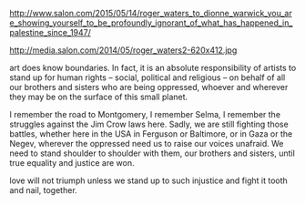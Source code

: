 http://www.salon.com/2015/05/14/roger_waters_to_dionne_warwick_you_are_showing_yourself_to_be_profoundly_ignorant_of_what_has_happened_in_palestine_since_1947/



http://media.salon.com/2014/05/roger_waters2-620x412.jpg



art does know boundaries. In fact, it is an absolute responsibility of artists to stand up for human rights – social, political and religious – on behalf of all our brothers and sisters who are being oppressed, whoever and wherever they may be on the surface of this small planet.



I remember the road to Montgomery, I remember Selma, I remember the struggles against the Jim Crow laws here. Sadly, we are still fighting those battles, whether here in the USA in Ferguson or Baltimore, or in Gaza or the Negev, wherever the oppressed need us to raise our voices unafraid.  We need to stand shoulder to shoulder with them, our brothers and sisters, until true equality and justice are won.


love will not triumph unless we stand up to such injustice and fight it tooth and nail, together.
